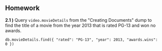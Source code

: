 ## Homework
**2.1 )** Query `video.movieDetails` from the "Creating Documents" dump to find the title of a movie from the year 2013 that is rated PG-13 and won no awards.

`db.movieDetails.find({ "rated": "PG-13", "year": 2013, "awards.wins": 0 })`
